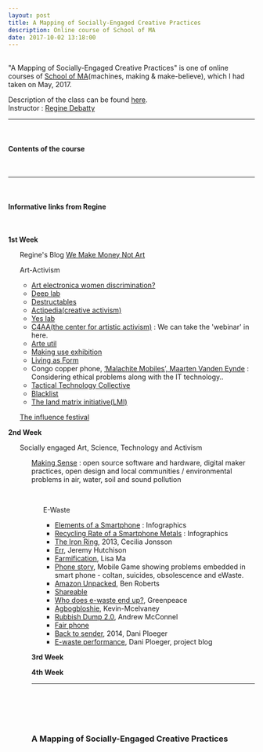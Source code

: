 ```yaml
---
layout: post
title: A Mapping of Socially-Engaged Creative Practices
description: Online course of School of MA
date: 2017-10-02 13:18:00
---
```


<br/>
"A Mapping of Socially-Engaged Creative Practices" is one of online courses of <a href="http://schoolofma.org" target="blank">School of MA</a>(machines, making & make-believe), which I had taken on May, 2017.

<p>
Description of the class can be found <a href="http://schoolofma.org/mapping-of/" target="blank">here</a>.
<br/>
Instructor : <a href="http://we-make-money-not-art.com/" target="blank">Regine Debatty</a>
</p>

***

<br/>
<h4>Contents of the course</h4>
<br/>

***

<br/>
<h4>Informative links from Regine</h4>
<br/>
<p>
<strong>1st Week</strong>
<br/>
<ul>
Regine's Blog <a href="http://we-make-money-not-art.com/" target="blank">We Make Money Not Art</a>
<br/>

Art-Activism
<ul>
<li>
<a href="https://www.theguardian.com/science/the-h-word/2016/sep/12/ars-electronica-festival-gender
https://www.artsy.net/article/artsy-editorial-venice-biennale-artists-numbers" target="blank">Art electronica women discrimination?</a>
</li>
<li>
<a href="http://www.deeplab.net/" target="blank">Deep lab</a>
</li>
<li>
<a href="http://destructables.org/" target="blank">Destructables</a>
</li>
<li>
<a href="https://actipedia.org/" target="blank">Actipedia(creative activism)</a>
</li>
<li>
<a href="http://yeslab.org/" target="blank">Yes lab</a>
</li>
<li>
<a href="https://artisticactivism.org/" target="blank">C4AA(the center for artistic activism)</a> : We can take the 'webinar' in here.
</li>
<li>
<a href="http://www.arte-util.org/" target="blank">Arte util</a>
</li>
<li>
<a href="http://makinguse.artmuseum.pl/en/" target="blank">Making use exhibition</a>
</li>
<li>
<a href="http://creativetime.org/programs/archive/2011/livingasform/archive.htm" target="blank">Living as Form</a>
</li>
<li>
Congo copper phone, <a href="http://www.maartenvandeneynde.com/?rd_project=malachite-mobiles&lang=en" target="blank">‘Malachite Mobiles’, Maarten Vanden Eynde</a> : Considering ethical problems along with the IT technology..
</li>
<li>
<a href="https://tacticaltech.org/" target="blank">Tactical Technology Collective</a>
</li>
<li>
<a href="https://blackl.st/" target="blank">Blacklist</a>
</li>
<li>
<a href="http://landmatrix.org/en/" target="blank">The land matrix initiative(LMI)</a>
</li>
</ul>

<a href="http://theinfluencers.org/en/node/1857" target="blank">The influence festival</a>
</ul>
</p>

<p>
<strong>2nd Week</strong>
<br/>
<ul>
Socially engaged Art, Science, Technology and Activism
<ul>
<a href="http://making-sense.eu/" target="blank">Making Sense</a> : open source software and hardware, digital maker practices, open design and local communities / environmental problems in air, water, soil and sound pollution
<ul/>
<br/>

E-Waste
  <ul>
    <li>
    <a href="http://www.compoundchem.com/2014/02/19/the-chemical-elements-of-a-smartphone/" target="blank">Elements of a Smartphone</a> : Infographics
    </li>
    <li>
    <a href="http://www.compoundchem.com/2015/09/15/recycling-phone-elements/" target="blank">Recycling Rate of a Smartphone Metals</a> : Infographics
    </li>
    <li>
    <a href="http://www.ceciliajonsson.com/index.php?/inside/the-iron-ring/" target="blank">The Iron Ring</a>, 2013, Cecilia Jonsson
    </li>
    <li>
    <a href="http://www.jeremyhutchison.com/work/project47.html" target="blank">Err</a>, Jeremy Hutchison
    </li>
    <li>
    <a href="http://www.lisama.co.uk/works/2014/12/18/farmification" target="blank">Farmification</a>, Lisa Ma
    </li>
    <li>
    <a href="http://phonestory.org" target="blank">Phone story</a>, Mobile Game showing problems embedded in smart phone - coltan, suicides, obsolescence and eWaste.
    </li>
    <li>
    <a href="https://www.benrobertsphotography.com/work/amazon-unpacked/#4316" target="blank">Amazon Unpacked</a>, Ben Roberts
    </li>
    <li>
    <a href="https://www.shareable.net/sharing-cities-toolkit" target="blank">Shareable</a>
    </li>
    <li>
    <a href="http://www.greenpeace.org/international/en/campaigns/detox/electronics/the-e-waste-problem/where-does-e-waste-end-up/" target="blank">Who does e-waste end up?</a>, Greenpeace
    </li>
    <li>
    <a href="http://kevin-mcelvaney.com/portfolio/agbogbloshie/" target="blank">Agbogbloshie</a>, Kevin-Mcelvaney
    </li>
    <li>
    <a href="https://www.andrewmcconnell.com/Rubbish-Dump-2-0/1" target="blank">Rubbish Dump 2.0</a>, Andrew McConnel
    </li>
    <li>
    <a href="https://www.fairphone.com/en/" target="blank">Fair phone</a>
    </li>
    <li>
    <a href="https://www.daniploeger.org/" target="blank">Back to sender</a>, 2014, Dani Ploeger
    </li>
    <li>
    <a href="http://www.e-waste-performance.net/home.html" target="blank">E-waste performance</a>, Dani Ploeger, project blog
    </li>
  </ul>
</ul>
</p>

<p>
<strong>3rd Week</strong>
<br/>
<ul>
  <ul>
  </ul>
</ul>
</p>

<p>
<strong>4th Week</strong>
<br/>
<ul>
  <ul>
  </ul>
</ul>
</p>

***


<br/>


<br/><br/>
### A Mapping of Socially-Engaged Creative Practices
